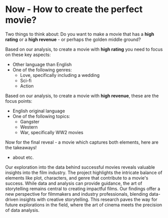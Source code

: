 # Now - How to create the perfect movie?

Two things to think about: Do you want to make a movie that has a **high rating** or a **high revenue** - or perhaps the golden middle ground?


Based on our analysis, to create a movie with **high rating** you need to focus on these key aspects:
- Other language than English
- One of the following genres:
    - Love, specifically including a wedding
    - Sci-fi
    - Action 

Based on our analysis, to create a movie with **high revenue**, these are the focus points:
- English original language
- One of the following topics:
    - Gangster
    - Western
    - War, specifically WW2 movies

Now for the final reveal - a movie which captures both elements, here are the takeaways!
- about etc.

Our exploration into the data behind successful movies reveals valuable insights into the film industry. The project highlights the intricate balance of elements like plot, characters, and genre that contribute to a movie's success. While data and analysis can provide guidance, the art of storytelling remains central to creating impactful films. Our findings offer a new perspective for filmmakers and industry professionals, blending data-driven insights with creative storytelling. This research paves the way for future explorations in the field, where the art of cinema meets the precision of data analysis.